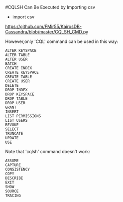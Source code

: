 #CQLSH Can Be Executed by Importing csv
  - import csv
  
  https://github.com/FMir55/KairosDB-Cassandra/blob/master/CQLSH_CMD.py
  
However,only 'CQL' command can be used in this way:
  ```
ALTER KEYSPACE
ALTER TABLE
ALTER USER
BATCH
CREATE INDEX
CREATE KEYSPACE
CREATE TABLE
CREATE USER
DELETE
DROP INDEX
DROP KEYSPACE
DROP TABLE
DROP USER
GRANT
INSERT
LIST PERMISSIONS
LIST USERS
REVOKE
SELECT
TRUNCATE
UPDATE
USE
  ```
    
Note that 'cqlsh' command doesn't work:
```
ASSUME
CAPTURE
CONSISTENCY
COPY
DESCRIBE
EXIT
SHOW
SOURCE
TRACING
```
